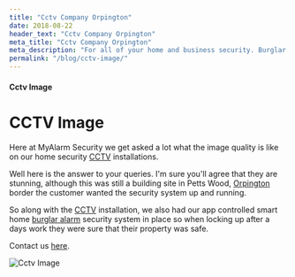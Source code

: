 ```yaml
---
title: "Cctv Company Orpington"
date: 2018-08-22
header_text: "Cctv Company Orpington"
meta_title: "Cctv Company Orpington"
meta_description: "For all of your home and business security. Burglar Alarm Servicing, Burglar Alarm Installation, Alarm Battery and CCTV. Call 020 8302 4065 or email us."
permalink: "/blog/cctv-image/"
---
```


#### Cctv Image

# CCTV Image

Here at MyAlarm Security we get asked a lot what the image quality is like on our home security [CCTV](/categories/cctv/) installations.

Well here is the answer to your queries. I\'m sure you\'ll agree that they are stunning, although this was still a building site in Petts Wood, [Orpington](/pages/orpington/) border the customer wanted the security system up and running.

So along with the [CCTV](/categories/cctv/) installation, we also had our app controlled smart home [burglar alarm](/categories/burglar-alarms/) security system in place so when locking up after a days work they were sure that their property was safe.

Contact us [here](/contact/).

![Cctv Image](https://res.cloudinary.com/kbs/image/upload/xlsdhnvcwps22cnvg9mg.jpg)